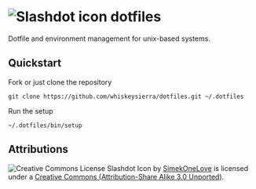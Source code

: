 # ![Slashdot icon](https://raw.github.com/whiskeysierra/dotfiles/master/icon.png) dotfiles
Dotfile and environment management for unix-based systems.


## Quickstart
Fork or just clone the repository

    git clone https://github.com/whiskeysierra/dotfiles.git ~/.dotfiles
    
Run the setup

    ~/.dotfiles/bin/setup





## Attributions
![Creative Commons License](http://i.creativecommons.org/l/by-sa/3.0/80x15.png)
Slashdot Icon by [SimekOneLove](http://www.iconarchive.com/show/modern-web-icons-by-simekonelove/slashdot-icon.html) is licensed under a
[Creative Commons (Attribution-Share Alike 3.0 Unported)](http://creativecommons.org/licenses/by-sa/3.0/).


